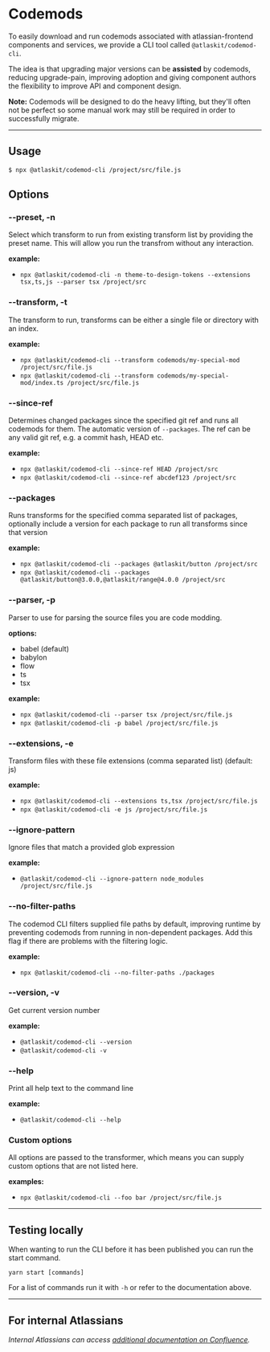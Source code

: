 # Codemods

To easily download and run codemods associated with atlassian-frontend components and services, we provide a CLI tool called `@atlaskit/codemod-cli`.

The idea is that upgrading major versions can be **assisted** by codemods, reducing upgrade-pain, improving adoption and giving component authors the flexibility to improve API and component design.

**Note:** Codemods will be designed to do the heavy lifting, but they'll often not be perfect so some manual work may still be required in order to successfully migrate.

---

## Usage

`$ npx @atlaskit/codemod-cli /project/src/file.js`

## Options

### --preset, -n

Select which transform to run from existing transform list by providing the preset name. This will allow you run the transfrom without any interaction.

**example:**

- `npx @atlaskit/codemod-cli -n theme-to-design-tokens --extensions tsx,ts,js --parser tsx /project/src`

### --transform, -t

The transform to run, transforms can be either a single file or directory with an index.

**example:**

- `npx @atlaskit/codemod-cli --transform codemods/my-special-mod /project/src/file.js`
- `npx @atlaskit/codemod-cli --transform codemods/my-special-mod/index.ts /project/src/file.js`

### --since-ref <git-ref>

Determines changed packages since the specified git ref and runs all codemods for them. The automatic version of `--packages`. The ref can be any valid git ref, e.g. a commit hash, HEAD etc.

**example:**

- `npx @atlaskit/codemod-cli --since-ref HEAD /project/src`
- `npx @atlaskit/codemod-cli --since-ref abcdef123 /project/src`

### --packages

Runs transforms for the specified comma separated list of packages, optionally include a version for each package to run all transforms since that version

**example:**

- `npx @atlaskit/codemod-cli --packages @atlaskit/button /project/src`
- `npx @atlaskit/codemod-cli --packages @atlaskit/button@3.0.0,@atlaskit/range@4.0.0 /project/src`

### --parser, -p

Parser to use for parsing the source files you are code modding.

**options:**

- babel (default)
- babylon
- flow
- ts
- tsx

**example:**

- `npx @atlaskit/codemod-cli --parser tsx /project/src/file.js`
- `npx @atlaskit/codemod-cli -p babel /project/src/file.js`

### --extensions, -e

Transform files with these file extensions (comma separated list) (default: js)

**example:**

- `npx @atlaskit/codemod-cli --extensions ts,tsx /project/src/file.js`
- `npx @atlaskit/codemod-cli -e js /project/src/file.js`

### --ignore-pattern

Ignore files that match a provided glob expression

**example:**

- `@atlaskit/codemod-cli --ignore-pattern node_modules /project/src/file.js`

### --no-filter-paths

The codemod CLI filters supplied file paths by default, improving runtime by preventing codemods from running in non-dependent packages. Add this flag if there are problems with the filtering logic.

**example:**

- `npx @atlaskit/codemod-cli --no-filter-paths ./packages`

### --version, -v

Get current version number

**example:**

- `@atlaskit/codemod-cli --version`
- `@atlaskit/codemod-cli -v`

### --help

Print all help text to the command line

**example:**

- `@atlaskit/codemod-cli --help`

### Custom options

All options are passed to the transformer, which means you can supply custom options that are not listed here.

**examples:**

- `npx @atlaskit/codemod-cli --foo bar /project/src/file.js`

---

## Testing locally

When wanting to run the CLI before it has been published you can run the start command.

```
yarn start [commands]
```

For a list of commands run it with `-h` or refer to the documentation above.

---

## For internal Atlassians

_Internal Atlassians can access [additional documentation on Confluence](https://hello.atlassian.net/wiki/spaces/AF/pages/2627171992/Codemods)._
